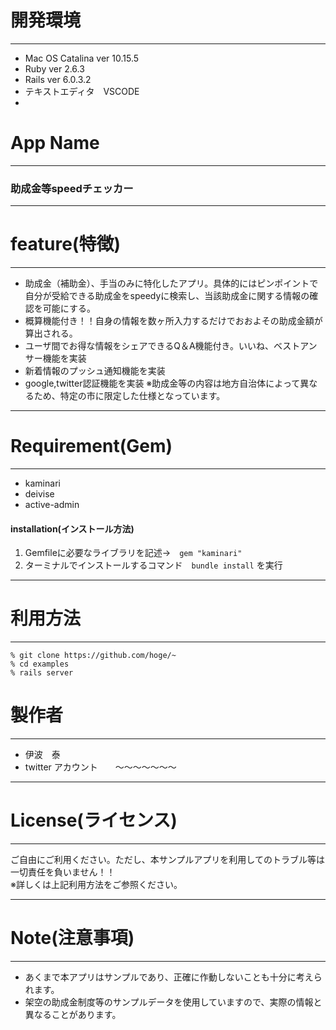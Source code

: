 # 開発環境
***
- Mac OS Catalina ver 10.15.5
- Ruby  ver 2.6.3
- Rails ver 6.0.3.2
- テキストエディタ　VSCODE
- 

# App Name 
***
### 助成金等speedチェッカー
***
# feature(特徴)
***
- 助成金（補助金）、手当のみに特化したアプリ。具体的にはピンポイントで自分が受給できる助成金をspeedyに検索し、当該助成金に関する情報の確認を可能にする。
- 概算機能付き！！自身の情報を数ヶ所入力するだけでおおよその助成金額が算出される。
- ユーザ間でお得な情報をシェアできるQ＆A機能付き。いいね、ベストアンサー機能を実装
- 新着情報のプッシュ通知機能を実装
- google,twitter認証機能を実装
※助成金等の内容は地方自治体によって異なるため、特定の市に限定した仕様となっています。
***
# Requirement(Gem)
***
- kaminari 
- deivise
- active-admin

#### installation(インストール方法)
1. Gemfileに必要なライブラリを記述→　`gem "kaminari"`
2. ターミナルでインストールするコマンド　`bundle install` を実行

***
# 利用方法
***
~~~
% git clone https://github.com/hoge/~
% cd examples
% rails server
~~~
# 製作者
***
- 伊波　泰
- twitter アカウント　　〜〜〜〜〜〜〜
***
# License(ライセンス)
***
ご自由にご利用ください。ただし、本サンプルアプリを利用してのトラブル等は一切責任を負いません！！  
※詳しくは上記利用方法をご参照ください。
***
# Note(注意事項)
***
- あくまで本アプリはサンプルであり、正確に作動しないことも十分に考えられます。
- 架空の助成金制度等のサンプルデータを使用していますので、実際の情報と異なることがあります。



